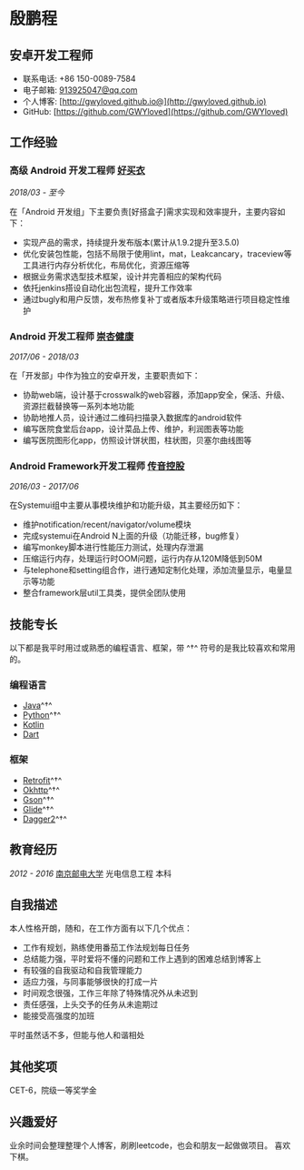# 殷鹏程

## 安卓开发工程师

- 联系电话: +86 150-0089-7584
- 电子邮箱: [913925047@qq.com](913925047@qq.com)
- 个人博客: [http://gwyloved.github.io@](http://gwyloved.github.io)
- GitHub: [https://github.com/GWYloved](https://github.com/GWYloved)

## 工作经验

### **高级 Android 开发工程师** [好买衣](http://www.haomaiyi.com/)

*2018/03 - 至今*

在「Android 开发组」下主要负责[好搭盒子]需求实现和效率提升，主要内容如下：

* 实现产品的需求，持续提升发布版本(累计从1.9.2提升至3.5.0)
* 优化安装包性能，包括不局限于使用lint，mat，Leakcancary，traceview等工具进行内存分析优化，布局优化，资源压缩等
* 根据业务需求选型技术框架，设计并完善相应的架构代码
* 依托jenkins搭设自动化出包流程，提升工作效率
* 通过bugly和用户反馈，发布热修复补丁或者版本升级策略进行项目稳定性维护

### **Android 开发工程师** [崇杏健康](https://www.highwho.com/)

*2017/06 - 2018/03*

在「开发部」中作为独立的安卓开发，主要职责如下：

* 协助web端，设计基于crosswalk的web容器，添加app安全，保活、升级、资源拦截替换等一系列本地功能
* 协助地推人员，设计通过二维码扫描录入数据库的android软件
* 编写医院食堂后台app，设计菜品上传、维护，利润图表等功能
* 编写医院图形化app，仿照设计饼状图，柱状图，贝塞尔曲线图等

### **Android Framework开发工程师** [传音控股](http://www.transsion.com/)


*2016/03 - 2017/06*

在Systemui组中主要从事模块维护和功能升级，其主要经历如下：

* 维护notification/recent/navigator/volume模块
* 完成systemui在Android N上面的升级（功能迁移，bug修复）
* 编写monkey脚本进行性能压力测试，处理内存泄漏
* 压缩运行内存，处理运行时OOM问题，运行内存从120M降低到50M
* 与telephone和setting组合作，进行通知定制化处理，添加流量显示，电量显示等功能
* 整合framework层util工具类，提供全团队使用

## 技能专长

以下都是我平时用过或熟悉的编程语言、框架，带 ^†^ 符号的是我比较喜欢和常用的。

### 编程语言

- [Java](https://www.java.com)^†^
- [Python](https://www.python.org)^†^
- [Kotlin](http://kotlinlang.org)
- [Dart](https://dart.dev/)

### 框架

- [Retrofit](https://github.com/square/retrofit)^†^
- [Okhttp](https://github.com/square/okhttp)^†^
- [Gson](https://github.com/google/gson)^†^
- [Glide](https://github.com/bumptech/glide)^†^
- [Dagger2](https://github.com/google/dagger)^†^

## 教育经历

*2012 - 2016* [南京邮电大学](http://www.njupt.edu.cn/) 光电信息工程 本科

## 自我描述

本人性格开朗，随和，在工作方面有以下几个优点：

* 工作有规划，熟练使用番茄工作法规划每日任务
* 总结能力强，平时爱将不懂的问题和工作上遇到的困难总结到博客上
* 有较强的自我驱动和自我管理能力
* 适应力强，与同事能够很快的打成一片
* 时间观念很强，工作三年除了特殊情况外从未迟到
* 责任感强，上头交予的任务从未逾期过
* 能接受高强度的加班

平时虽然话不多，但能与他人和谐相处

## 其他奖项

CET-6，院级一等奖学金

## 兴趣爱好

业余时间会整理整理个人博客，刷刷leetcode，也会和朋友一起做做项目。
喜欢下棋。